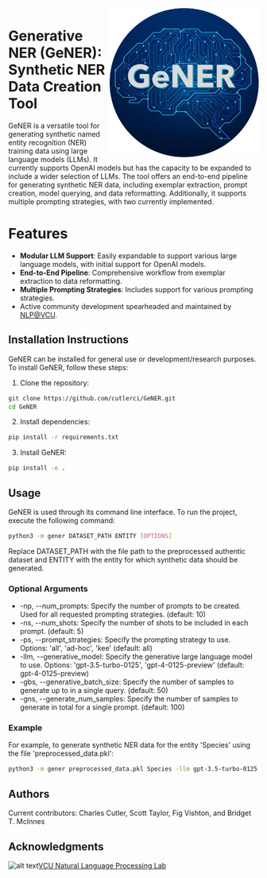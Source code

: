 <img src="gener_logo.jpg" alt="GeNER Logo" align="right" width="300" height="300">

# Generative NER (GeNER): Synthetic NER Data Creation Tool

GeNER is a versatile tool for generating synthetic named entity recognition (NER) training data using large language models (LLMs). It currently supports OpenAI models but has the capacity to be expanded to include a wider selection of LLMs. The tool offers an end-to-end pipeline for generating synthetic NER data, including exemplar extraction, prompt creation, model querying, and data reformatting. Additionally, it supports multiple prompting strategies, with two currently implemented.

# Features
- **Modular LLM Support**: Easily expandable to support various large language models, with initial support for OpenAI models.
- **End-to-End Pipeline**: Comprehensive workflow from exemplar extraction to data reformatting.
- **Multiple Prompting Strategies**: Includes support for various prompting strategies.
- Active community development spearheaded and maintained by [NLP@VCU](https://nlp.cs.vcu.edu/).

## Installation Instructions
GeNER can be installed for general use or development/research purposes. To install GeNER, follow these steps:

1. Clone the repository:
```bash
git clone https://github.com/cutlerci/GeNER.git
cd GeNER
```
2. Install dependencies:
```bash
pip install -r requirements.txt
```
3. Install GeNER:
```bash
pip install -e .
```

## Usage
GeNER is used through its command line interface. To run the project, execute the following command:
```bash
python3 -m gener DATASET_PATH ENTITY [OPTIONS]
```
Replace DATASET_PATH with the file path to the preprocessed authentic dataset and ENTITY with the entity for which synthetic data should be generated.

### Optional Arguments
* -np, --num_prompts: Specify the number of prompts to be created. Used for all requested prompting strategies. (default: 10)
* -ns, --num_shots: Specify the number of shots to be included in each prompt. (default: 5)
* -ps, --prompt_strategies: Specify the prompting strategy to use. Options: 'all', 'ad-hoc', 'kee' (default: all)
* -llm, --generative_model: Specify the generative large language model to use. Options: 'gpt-3.5-turbo-0125', 'gpt-4-0125-preview' (default: gpt-4-0125-preview)
* -gbs, --generative_batch_size: Specify the number of samples to generate up to in a single query. (default: 50)
* -gns, --generate_num_samples: Specify the number of samples to generate in total for a single prompt. (default: 100)

### Example
For example, to generate synthetic NER data for the entity 'Species' using the file 'preprocessed_data.pkl':

```bash
python3 -m gener preprocessed_data.pkl Species -llm gpt-3.5-turbo-0125 -np 2 -gbs 5 -gns 10
```

## Authors
Current contributors: Charles Cutler, Scott Taylor, Fig Vishton, and Bridget T. McInnes

## Acknowledgments
![alt text](https://nlp.cs.vcu.edu/images/vcu_head_logo "VCU")[VCU Natural Language Processing Lab](https://nlp.cs.vcu.edu/) 

